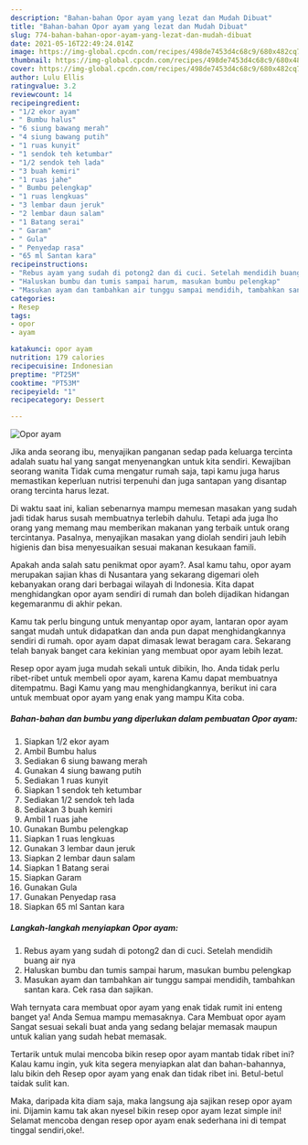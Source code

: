 ```yaml
---
description: "Bahan-bahan Opor ayam yang lezat dan Mudah Dibuat"
title: "Bahan-bahan Opor ayam yang lezat dan Mudah Dibuat"
slug: 774-bahan-bahan-opor-ayam-yang-lezat-dan-mudah-dibuat
date: 2021-05-16T22:49:24.014Z
image: https://img-global.cpcdn.com/recipes/498de7453d4c68c9/680x482cq70/opor-ayam-foto-resep-utama.jpg
thumbnail: https://img-global.cpcdn.com/recipes/498de7453d4c68c9/680x482cq70/opor-ayam-foto-resep-utama.jpg
cover: https://img-global.cpcdn.com/recipes/498de7453d4c68c9/680x482cq70/opor-ayam-foto-resep-utama.jpg
author: Lulu Ellis
ratingvalue: 3.2
reviewcount: 14
recipeingredient:
- "1/2 ekor ayam"
- " Bumbu halus"
- "6 siung bawang merah"
- "4 siung bawang putih"
- "1 ruas kunyit"
- "1 sendok teh ketumbar"
- "1/2 sendok teh lada"
- "3 buah kemiri"
- "1 ruas jahe"
- " Bumbu pelengkap"
- "1 ruas lengkuas"
- "3 lembar daun jeruk"
- "2 lembar daun salam"
- "1 Batang serai"
- " Garam"
- " Gula"
- " Penyedap rasa"
- "65 ml Santan kara"
recipeinstructions:
- "Rebus ayam yang sudah di potong2 dan di cuci. Setelah mendidih buang air nya"
- "Haluskan bumbu dan tumis sampai harum, masukan bumbu pelengkap"
- "Masukan ayam dan tambahkan air tunggu sampai mendidih, tambahkan santan kara. Cek rasa dan sajikan."
categories:
- Resep
tags:
- opor
- ayam

katakunci: opor ayam 
nutrition: 179 calories
recipecuisine: Indonesian
preptime: "PT25M"
cooktime: "PT53M"
recipeyield: "1"
recipecategory: Dessert

---
```



![Opor ayam](https://img-global.cpcdn.com/recipes/498de7453d4c68c9/680x482cq70/opor-ayam-foto-resep-utama.jpg)

Jika anda seorang ibu, menyajikan panganan sedap pada keluarga tercinta adalah suatu hal yang sangat menyenangkan untuk kita sendiri. Kewajiban seorang  wanita Tidak cuma mengatur rumah saja, tapi kamu juga harus memastikan keperluan nutrisi terpenuhi dan juga santapan yang disantap orang tercinta harus lezat.

Di waktu  saat ini, kalian sebenarnya mampu memesan masakan yang sudah jadi tidak harus susah membuatnya terlebih dahulu. Tetapi ada juga lho orang yang memang mau memberikan makanan yang terbaik untuk orang tercintanya. Pasalnya, menyajikan masakan yang diolah sendiri jauh lebih higienis dan bisa menyesuaikan sesuai makanan kesukaan famili. 



Apakah anda salah satu penikmat opor ayam?. Asal kamu tahu, opor ayam merupakan sajian khas di Nusantara yang sekarang digemari oleh kebanyakan orang dari berbagai wilayah di Indonesia. Kita dapat menghidangkan opor ayam sendiri di rumah dan boleh dijadikan hidangan kegemaranmu di akhir pekan.

Kamu tak perlu bingung untuk menyantap opor ayam, lantaran opor ayam sangat mudah untuk didapatkan dan anda pun dapat menghidangkannya sendiri di rumah. opor ayam dapat dimasak lewat beragam cara. Sekarang telah banyak banget cara kekinian yang membuat opor ayam lebih lezat.

Resep opor ayam juga mudah sekali untuk dibikin, lho. Anda tidak perlu ribet-ribet untuk membeli opor ayam, karena Kamu dapat membuatnya ditempatmu. Bagi Kamu yang mau menghidangkannya, berikut ini cara untuk membuat opor ayam yang enak yang mampu Kita coba.

<!--inarticleads1-->

##### Bahan-bahan dan bumbu yang diperlukan dalam pembuatan Opor ayam:

1. Siapkan 1/2 ekor ayam
1. Ambil  Bumbu halus
1. Sediakan 6 siung bawang merah
1. Gunakan 4 siung bawang putih
1. Sediakan 1 ruas kunyit
1. Siapkan 1 sendok teh ketumbar
1. Sediakan 1/2 sendok teh lada
1. Sediakan 3 buah kemiri
1. Ambil 1 ruas jahe
1. Gunakan  Bumbu pelengkap
1. Siapkan 1 ruas lengkuas
1. Gunakan 3 lembar daun jeruk
1. Siapkan 2 lembar daun salam
1. Siapkan 1 Batang serai
1. Siapkan  Garam
1. Gunakan  Gula
1. Gunakan  Penyedap rasa
1. Siapkan 65 ml Santan kara




<!--inarticleads2-->

##### Langkah-langkah menyiapkan Opor ayam:

1. Rebus ayam yang sudah di potong2 dan di cuci. Setelah mendidih buang air nya
1. Haluskan bumbu dan tumis sampai harum, masukan bumbu pelengkap
1. Masukan ayam dan tambahkan air tunggu sampai mendidih, tambahkan santan kara. Cek rasa dan sajikan.




Wah ternyata cara membuat opor ayam yang enak tidak rumit ini enteng banget ya! Anda Semua mampu memasaknya. Cara Membuat opor ayam Sangat sesuai sekali buat anda yang sedang belajar memasak maupun untuk kalian yang sudah hebat memasak.

Tertarik untuk mulai mencoba bikin resep opor ayam mantab tidak ribet ini? Kalau kamu ingin, yuk kita segera menyiapkan alat dan bahan-bahannya, lalu bikin deh Resep opor ayam yang enak dan tidak ribet ini. Betul-betul taidak sulit kan. 

Maka, daripada kita diam saja, maka langsung aja sajikan resep opor ayam ini. Dijamin kamu tak akan nyesel bikin resep opor ayam lezat simple ini! Selamat mencoba dengan resep opor ayam enak sederhana ini di tempat tinggal sendiri,oke!.

